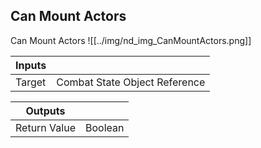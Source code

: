 ## Can Mount Actors
Can Mount Actors
![[../img/nd_img_CanMountActors.png]]

|Inputs||
|--|--|
| Target | Combat State Object Reference |

|Outputs||
|--|--|
| Return Value | Boolean |
